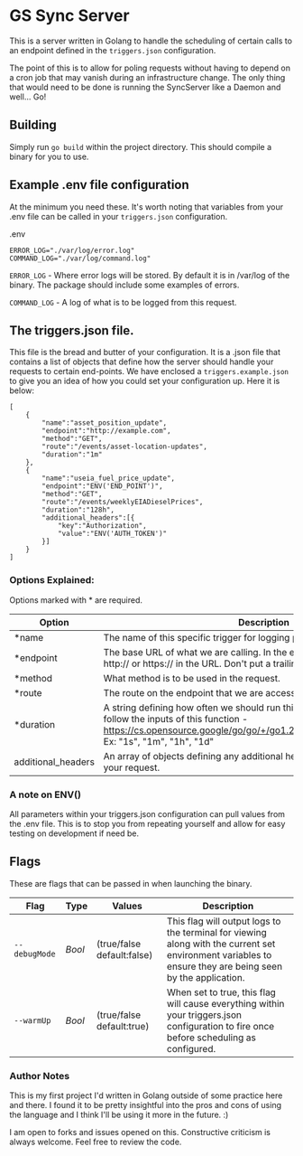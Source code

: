 # GS Sync Server

This is a server written in Golang to handle the scheduling of certain calls to an endpoint defined in the `triggers.json` configuration.

The point of this is to allow for poling requests without having to depend on a cron job that may vanish during an infrastructure change. The only thing that would need to be done is running the SyncServer like a Daemon and well... Go!

## Building
Simply run `go build` within the project directory. This should compile a binary for you to use. 

## Example .env file configuration
At the minimum you need these. It's worth noting that variables from your .env file can be called in your `triggers.json` configuration.

.env
```
ERROR_LOG="./var/log/error.log"
COMMAND_LOG="./var/log/command.log"
```

`ERROR_LOG` - Where error logs will be stored. By default it is in /var/log of the binary. The package should include some examples of errors. 

`COMMAND_LOG` - A log of what is to be logged from this request. 

## The triggers.json file. 
This file is the bread and butter of your configuration. It is a .json file that contains a list of objects that define how the server should handle your requests to certain end-points. We have enclosed a `triggers.example.json` to give you an idea of how you could set your configuration up. Here it is below: 

```
[
	{
		"name":"asset_position_update",
		"endpoint":"http://example.com",
		"method":"GET",
		"route":"/events/asset-location-updates",
		"duration":"1m"
	}, 
	{
		"name":"useia_fuel_price_update",
		"endpoint":"ENV('END_POINT')",
		"method":"GET",
		"route":"/events/weeklyEIADieselPrices",
		"duration":"128h",
		"additional_headers":[{
			"key":"Authorization",
			"value":"ENV('AUTH_TOKEN')"
		}]	
	}
]
```
### Options Explained: 
Options marked with * are required. 

| Option | Description |
|--------|-------------|
|*name    |The name of this specific trigger for logging purposes.|
|*endpoint|The base URL of what we are calling. In the example above. Should include http:// or https:// in the URL. Don't put a trailing slash.|
|*method  |What method is to be used in the request.|
|*route   |The route on the endpoint that we are accessing.|
|*duration|A string defining how often we should run this trigger. Valid strings should follow the inputs of this function - https://cs.opensource.google/go/go/+/go1.23.4:src/time/format.go;l=1617 Ex: "1s", "1m", "1h", "1d"|
|additional_headers| An array of objects defining any additional headers that should be sent with your request.|

### A note on ENV()

All parameters within your triggers.json configuration can pull values from the .env file. This is to stop you from repeating yourself and allow for easy testing on development if need be. 


## Flags

These are flags that can be passed in when launching the binary. 

| Flag | Type | Values | Description |
|------|------|--------|-------------|
|`--debugMode`|*Bool*|(true/false default:false)| This flag will output logs to the terminal for viewing along with the current set environment variables to ensure they are being seen by the application. |
|`--warmUp`|*Bool*|(true/false default:true)| When set to true, this flag will cause everything within your triggers.json configuration to fire once before scheduling as configured.

### Author Notes
This is my first project I'd written in Golang outside of some practice here and there. I found it to be pretty insightful into the pros and cons of using the language and I think I'll be using it more in the future. :) 

I am open to forks and issues opened on this. Constructive criticism is always welcome. Feel free to review the code.